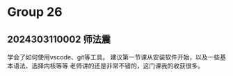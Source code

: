 # Group 26
## 2024303110002 师法震
学会了如何使用vscode、git等工具。
建议第一节课从安装软件开始，以及一些基本语法、选择内核等等
老师讲的还是非常不错的，这门课我的收获很多。

